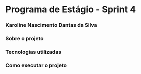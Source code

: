 # Programa de Estágio - Sprint 4

### Karoline Nascimento Dantas da Silva

### Sobre o projeto

### Tecnologias utilizadas

### Como executar o projeto

